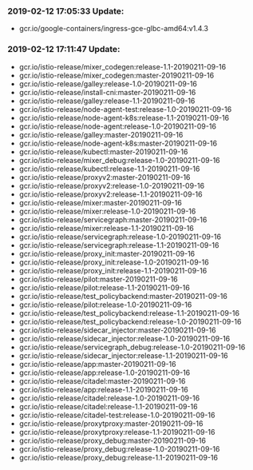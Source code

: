 ### 2019-02-12 17:05:33 Update:

- gcr.io/google-containers/ingress-gce-glbc-amd64:v1.4.3
### 2019-02-12 17:11:47 Update:

- gcr.io/istio-release/mixer_codegen:release-1.1-20190211-09-16
- gcr.io/istio-release/mixer_codegen:master-20190211-09-16
- gcr.io/istio-release/galley:release-1.0-20190211-09-16
- gcr.io/istio-release/install-cni:master-20190211-09-16
- gcr.io/istio-release/galley:release-1.1-20190211-09-16
- gcr.io/istio-release/node-agent-test:release-1.0-20190211-09-16
- gcr.io/istio-release/node-agent-k8s:release-1.1-20190211-09-16
- gcr.io/istio-release/node-agent:release-1.0-20190211-09-16
- gcr.io/istio-release/galley:master-20190211-09-16
- gcr.io/istio-release/node-agent-k8s:master-20190211-09-16
- gcr.io/istio-release/kubectl:master-20190211-09-16
- gcr.io/istio-release/mixer_debug:release-1.0-20190211-09-16
- gcr.io/istio-release/kubectl:release-1.1-20190211-09-16
- gcr.io/istio-release/proxyv2:master-20190211-09-16
- gcr.io/istio-release/proxyv2:release-1.0-20190211-09-16
- gcr.io/istio-release/proxyv2:release-1.1-20190211-09-16
- gcr.io/istio-release/mixer:master-20190211-09-16
- gcr.io/istio-release/mixer:release-1.0-20190211-09-16
- gcr.io/istio-release/servicegraph:master-20190211-09-16
- gcr.io/istio-release/mixer:release-1.1-20190211-09-16
- gcr.io/istio-release/servicegraph:release-1.0-20190211-09-16
- gcr.io/istio-release/servicegraph:release-1.1-20190211-09-16
- gcr.io/istio-release/proxy_init:master-20190211-09-16
- gcr.io/istio-release/proxy_init:release-1.0-20190211-09-16
- gcr.io/istio-release/proxy_init:release-1.1-20190211-09-16
- gcr.io/istio-release/pilot:master-20190211-09-16
- gcr.io/istio-release/pilot:release-1.1-20190211-09-16
- gcr.io/istio-release/test_policybackend:master-20190211-09-16
- gcr.io/istio-release/pilot:release-1.0-20190211-09-16
- gcr.io/istio-release/test_policybackend:release-1.1-20190211-09-16
- gcr.io/istio-release/test_policybackend:release-1.0-20190211-09-16
- gcr.io/istio-release/sidecar_injector:master-20190211-09-16
- gcr.io/istio-release/sidecar_injector:release-1.0-20190211-09-16
- gcr.io/istio-release/servicegraph_debug:release-1.0-20190211-09-16
- gcr.io/istio-release/sidecar_injector:release-1.1-20190211-09-16
- gcr.io/istio-release/app:master-20190211-09-16
- gcr.io/istio-release/app:release-1.0-20190211-09-16
- gcr.io/istio-release/citadel:master-20190211-09-16
- gcr.io/istio-release/app:release-1.1-20190211-09-16
- gcr.io/istio-release/citadel:release-1.0-20190211-09-16
- gcr.io/istio-release/citadel:release-1.1-20190211-09-16
- gcr.io/istio-release/citadel-test:release-1.0-20190211-09-16
- gcr.io/istio-release/proxytproxy:master-20190211-09-16
- gcr.io/istio-release/proxytproxy:release-1.1-20190211-09-16
- gcr.io/istio-release/proxy_debug:master-20190211-09-16
- gcr.io/istio-release/proxy_debug:release-1.0-20190211-09-16
- gcr.io/istio-release/proxy_debug:release-1.1-20190211-09-16
